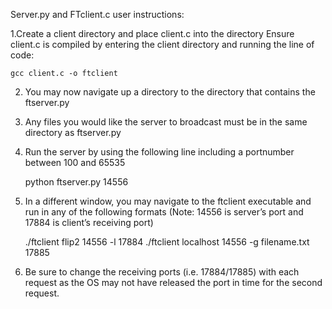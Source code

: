 Server.py and FTclient.c user instructions:

1.Create a client directory and place client.c into the directory 
  Ensure client.c is compiled by entering the client directory and running the line of code:

	gcc client.c -o ftclient

2. You may now navigate up a directory to the directory that contains the ftserver.py

3. Any files you would like the server to broadcast must be in the same directory as ftserver.py

4. Run the server by using the following line including a portnumber between 100 and 65535

	python ftserver.py 14556

5. In a different window, you may navigate to the ftclient executable and run in any of the following formats
(Note: 14556 is server’s port and 17884 is client’s receiving port)

	./ftclient flip2 14556 -l 17884	
	./ftclient localhost 14556 -g filename.txt  17885

6. Be sure to change the receiving ports (i.e. 17884/17885) with each request as the OS may not have released the port in time for the second request.

